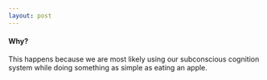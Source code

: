 ```yaml
---
layout: post
---
```

#### Why?
This happens because we are most likely using our subconscious cognition system while doing something as simple as eating an apple.